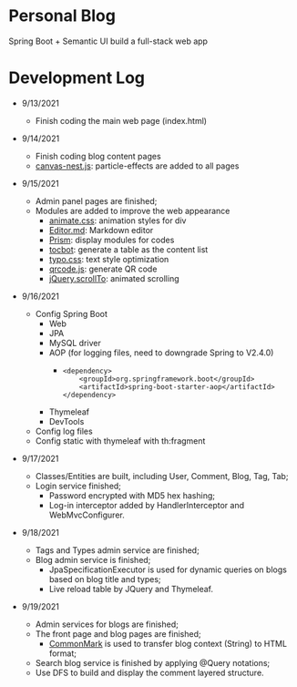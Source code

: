# Personal Blog
Spring Boot + Semantic UI build a full-stack web app

# Development Log
- 9/13/2021
  - Finish coding the main web page (index.html)
- 9/14/2021
  - Finish coding blog content pages
  - [canvas-nest.js](https://www.npmjs.com/package/canvas-nest.js/v/2.0.4): particle-effects are added to all pages
- 9/15/2021
  - Admin panel pages are finished;
  - Modules are added to improve the web appearance
    - [animate.css](https://animate.style/): animation styles for div
    - [Editor.md](https://pandao.github.io/editor.md/): Markdown editor
    - [Prism](https://prismjs.com/): display modules for codes
    - [tocbot](https://tscanlin.github.io/tocbot/): generate a table as the content list
    - [typo.css](https://github.com/sofish/typo.css): text style optimization
    - [qrcode.js](https://davidshimjs.github.io/qrcodejs/): generate QR code
    - [jQuery.scrollTo](https://github.com/flesler/jquery.scrollTo): animated scrolling
- 9/16/2021
  - Config Spring Boot
    - Web
    - JPA
    - MySQL driver
    - AOP (for logging files, need to downgrade Spring to V2.4.0)
      - ```
        <dependency>  
            <groupId>org.springframework.boot</groupId>  
            <artifactId>spring-boot-starter-aop</artifactId>  
        </dependency>
        ```
    - Thymeleaf
    - DevTools
  - Config log files
  - Config static with thymeleaf with th:fragment
- 9/17/2021
  - Classes/Entities are built, including User, Comment, Blog, Tag, Tab;
  - Login service finished;
    - Password encrypted with MD5 hex hashing;
    - Log-in interceptor added by HandlerInterceptor and WebMvcConfigurer.
- 9/18/2021
  - Tags and Types admin service are finished;
  - Blog admin service is finished;
    - JpaSpecificationExecutor is used for dynamic queries on blogs based on blog title and types;
    - Live reload table by JQuery and Thymeleaf.

- 9/19/2021
  - Admin services for blogs are finished;
  - The front page and blog pages are finished;
    - [CommonMark](https://github.com/commonmark/commonmark-java) is used to transfer blog context (String) to HTML format;
  - Search blog service is finished by applying @Query notations;
  - Use DFS to build and display the comment layered structure.
